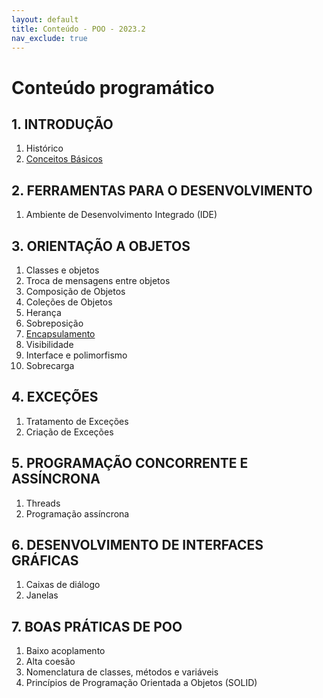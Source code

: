 ```yaml
---
layout: default
title: Conteúdo - POO - 2023.2
nav_exclude: true
---
```


# Conteúdo programático

## 1. INTRODUÇÃO

1. Histórico
2. [Conceitos Básicos](/content/poo/superior/conteudo/0-conceitos-basicos.html)

## 2. FERRAMENTAS PARA O DESENVOLVIMENTO

1. Ambiente de Desenvolvimento Integrado (IDE)

## 3. ORIENTAÇÃO A OBJETOS

1. Classes e objetos
2. Troca de mensagens entre objetos
3. Composição de Objetos
4. Coleções de Objetos
5. Herança
6. Sobreposição
7. [Encapsulamento](/content/poo/superior/conteudo/encapsulamento.html)
8. Visibilidade
9. Interface e polimorfismo
10. Sobrecarga

## 4. EXCEÇÕES

1. Tratamento de Exceções
2. Criação de Exceções

## 5. PROGRAMAÇÃO CONCORRENTE E ASSÍNCRONA

1. Threads
2. Programação assíncrona

## 6. DESENVOLVIMENTO DE INTERFACES GRÁFICAS

1. Caixas de diálogo
2. Janelas

## 7. BOAS PRÁTICAS DE POO

1. Baixo acoplamento
2. Alta coesão
3. Nomenclatura de classes, métodos e variáveis
4. Princípios de Programação Orientada a Objetos (SOLID)
